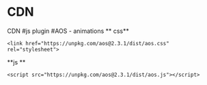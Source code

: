 # CDN
CDN
#js plugin
#AOS - animations
** css**
```
<link href="https://unpkg.com/aos@2.3.1/dist/aos.css" rel="stylesheet">
```
**js **
```
<script src="https://unpkg.com/aos@2.3.1/dist/aos.js"></script>
```
